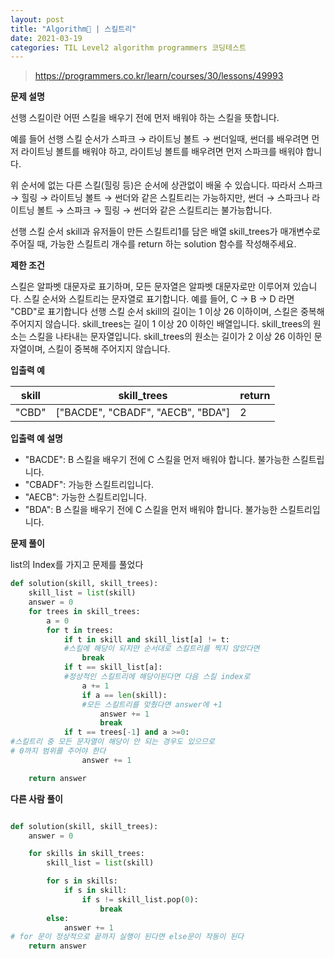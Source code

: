 ```yaml
---
layout: post
title: "Algorithm🧶 | 스킬트리"
date: 2021-03-19
categories: TIL Level2 algorithm programmers 코딩테스트
---
```


> https://programmers.co.kr/learn/courses/30/lessons/49993

**문제 설명**

선행 스킬이란 어떤 스킬을 배우기 전에 먼저 배워야 하는 스킬을 뜻합니다.

예를 들어 선행 스킬 순서가 스파크 → 라이트닝 볼트 → 썬더일때, 썬더를 배우려면 먼저 라이트닝 볼트를 배워야 하고, 라이트닝 볼트를 배우려면 먼저 스파크를 배워야 합니다.

위 순서에 없는 다른 스킬(힐링 등)은 순서에 상관없이 배울 수 있습니다. 따라서 스파크 → 힐링 → 라이트닝 볼트 → 썬더와 같은 스킬트리는 가능하지만, 썬더 → 스파크나 라이트닝 볼트 → 스파크 → 힐링 → 썬더와 같은 스킬트리는 불가능합니다.

선행 스킬 순서 skill과 유저들이 만든 스킬트리1를 담은 배열 skill_trees가 매개변수로 주어질 때, 가능한 스킬트리 개수를 return 하는 solution 함수를 작성해주세요.

**제한 조건**

스킬은 알파벳 대문자로 표기하며, 모든 문자열은 알파벳 대문자로만 이루어져 있습니다.
스킬 순서와 스킬트리는 문자열로 표기합니다.
예를 들어, C → B → D 라면 "CBD"로 표기합니다
선행 스킬 순서 skill의 길이는 1 이상 26 이하이며, 스킬은 중복해 주어지지 않습니다.
skill_trees는 길이 1 이상 20 이하인 배열입니다.
skill_trees의 원소는 스킬을 나타내는 문자열입니다.
skill_trees의 원소는 길이가 2 이상 26 이하인 문자열이며, 스킬이 중복해 주어지지 않습니다.

**입출력 예**

| skill | skill_trees                       | return |
| ----- | --------------------------------- | ------ |
| "CBD" | ["BACDE", "CBADF", "AECB", "BDA"] | 2      |

**입출력 예 설명**

- "BACDE": B 스킬을 배우기 전에 C 스킬을 먼저 배워야 합니다. 불가능한 스킬트립니다.
- "CBADF": 가능한 스킬트리입니다.
- "AECB": 가능한 스킬트리입니다.
- "BDA": B 스킬을 배우기 전에 C 스킬을 먼저 배워야 합니다. 불가능한 스킬트리입니다.

**문제 풀이**

list의 Index를 가지고 문제를 풀었다

```python
def solution(skill, skill_trees):
    skill_list = list(skill)
    answer = 0
    for trees in skill_trees:
        a = 0
        for t in trees:
            if t in skill and skill_list[a] != t:
            #스킬에 해당이 되지만 순서대로 스킬트리를 찍지 않았다면
                break
            if t == skill_list[a]:
            #정상적인 스킬트리에 해당이된다면 다음 스킬 index로
                a += 1
                if a == len(skill):
                #모든 스킬트리를 맞췄다면 answer에 +1
                    answer += 1
                    break
            if t == trees[-1] and a >=0:
#스킬트리 중 모든 문자열이 해당이 안 되는 경우도 있으므로
# 0까지 범위를 주어야 한다
                answer += 1

    return answer
```

**다른 사람 풀이**

```python

def solution(skill, skill_trees):
    answer = 0

    for skills in skill_trees:
        skill_list = list(skill)

        for s in skills:
            if s in skill:
                if s != skill_list.pop(0):
                    break
        else:
            answer += 1
# for 문이 정상적으로 끝까지 실행이 된다면 else문이 작동이 된다
    return answer
```
